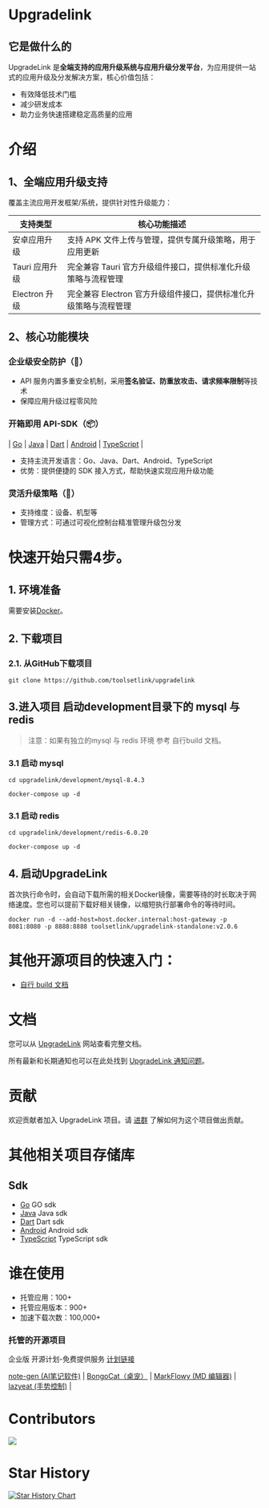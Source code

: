 # Upgradelink

## 它是做什么的
UpgradeLink 是**全端支持的应用升级系统与应用升级分发平台**，为应用提供一站式的应用升级及分发解决方案，核心价值包括：
- 有效降低技术门槛
- 减少研发成本
- 助力业务快速搭建稳定高质量的应用

# 介绍

## 1、全端应用升级支持
覆盖主流应用开发框架/系统，提供针对性升级能力：

| 支持类型        | 核心功能描述                                |
|-------------|---------------------------------------|
| 安卓应用升级      | 支持 APK 文件上传与管理，提供专属升级策略，用于应用更新        |
| Tauri 应用升级  | 完全兼容 Tauri 官方升级组件接口，提供标准化升级策略与流程管理    |
| Electron 升级 | 完全兼容 Electron 官方升级组件接口，提供标准化升级策略与流程管理 |


## 2、核心功能模块

### 企业级安全防护（🔐）
- API 服务内置多重安全机制，采用**签名验证、防重放攻击、请求频率限制**等技术
- 保障应用升级过程零风险
### 开箱即用 API-SDK（📦）
| [Go](https://github.com/toolsetlink/upgradelink-api-go) | [Java](https://github.com/toolsetlink/upgradelink-api-java)
| [Dart](https://github.com/toolsetlink/upgradelink-api-dart)
| [Android](https://github.com/toolsetlink/upgradelink-api-android)
| [TypeScript](https://github.com/toolsetlink/upgradelink-api-ts) |

- 支持主流开发语言：Go、Java、Dart、Android、TypeScript
- 优势：提供便捷的 SDK 接入方式，帮助快速实现应用升级功能
### 灵活升级策略（📁）
- 支持维度：设备、机型等
- 管理方式：可通过可视化控制台精准管理升级包分发



#  快速开始只需4步。

## 1. 环境准备
需要安装[Docker](https://www.docker.com/)。
## 2. 下载项目
### 2.1. 从GitHub下载项目
```shell
git clone https://github.com/toolsetlink/upgradelink
```
## 3.进入项目 启动development目录下的 mysql 与 redis
> 注意：如果有独立的mysql 与 redis 环境 参考 自行build 文档。

### 3.1 启动 mysql

```shell
cd upgradelink/development/mysql-8.4.3
```

```shell
docker-compose up -d
```


### 3.1 启动 redis

```shell
cd upgradelink/development/redis-6.0.20
```

```shell
docker-compose up -d
```

## 4. 启动UpgradeLink

首次执行命令时，会自动下载所需的相关Docker镜像，需要等待的时长取决于网络速度。您也可以提前下载好相关镜像，以缩短执行部署命令的等待时间。

```shell
docker run -d --add-host=host.docker.internal:host-gateway -p 8081:8080 -p 8888:8888 toolsetlink/upgradelink-standalone:v2.0.6
```


# 其他开源项目的快速入门：
- [自行 build 文档](https://www.toolsetlink.com/upgrade/deploy/quick-start-docker2.html)


# 文档
您可以从 [UpgradeLink](https://www.toolsetlink.com/upgrade/) 网站查看完整文档。

所有最新和长期通知也可以在此处找到 [UpgradeLink 通知问题](https://github.com/toolsetlink/upgradelink/issues)。


# 贡献
欢迎贡献者加入 UpgradeLink 项目。请 [进群](https://www.toolsetlink.com/upgrade/communication-group.html) 了解如何为这个项目做出贡献。

# 其他相关项目存储库
## Sdk
- [Go](https://github.com/toolsetlink/upgradelink-api-go)   GO sdk
- [Java](https://github.com/toolsetlink/upgradelink-api-java)   Java sdk
- [Dart](https://github.com/toolsetlink/upgradelink-api-dart)     Dart sdk
- [Android](https://github.com/toolsetlink/upgradelink-api-android)  Android sdk
- [TypeScript](https://github.com/toolsetlink/upgradelink-api-ts) TypeScript sdk

# 谁在使用
- 托管应用：100+
- 托管应用版本：900+
- 加速下载次数：100,000+

### 托管的开源项目

企业版 开源计划-免费提供服务 [计划链接](https://www.toolsetlink.com/upgrade/open-source/plan.html)

[note-gen (AI笔记软件)](https://notegen.top/en)         | [BongoCat（桌宠）](https://github.com/ayangweb/BongoCat)   | [MarkFlowy (MD 编辑器)](https://github.com/drl990114/MarkFlowy)    | [lazyeat (手势控制)](https://github.com/lanxiuyun/lazyeat)  |



# Contributors

<a href="https://github.com/toolsetlink/upgradelink/graphs/contributors">
  <img src="https://contrib.rocks/image?repo=toolsetlink/upgradelink" />
</a>

# Star History

[![Star History Chart](https://api.star-history.com/svg?repos=toolsetlink/upgradelink&type=Date)](https://www.star-history.com/#toolsetlink/upgradelink&Date)